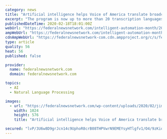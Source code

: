 ```yaml
---
category: news
title: "Artificial intelligence helps Voice of America translate broadcasts worldwide"
excerpt: "The program is now up to more than 20 transcription languages and more than 40 translation languages. Tunnessen said that is due to the effectiveness of the AI on the back end. VOA came up with the idea of aggregating everything together but built the front end, with commercial engines on the backend. Using just one commercial engine would not ..."
publishedDateTime: 2020-02-18T18:01:00Z
webUrl: "https://federalnewsnetwork.com/intelligent-automation-month/2020/02/artificial-intelligence-helps-voice-of-america-translate-broadcasts-worldwide/"
ampWebUrl: "https://federalnewsnetwork.com/intelligent-automation-month/2020/02/artificial-intelligence-helps-voice-of-america-translate-broadcasts-worldwide/amp/"
cdnAmpWebUrl: "https://federalnewsnetwork-com.cdn.ampproject.org/c/s/federalnewsnetwork.com/intelligent-automation-month/2020/02/artificial-intelligence-helps-voice-of-america-translate-broadcasts-worldwide/amp/"
type: article
quality: 56
heat: 56
published: false

provider:
  name: federalnewsnetwork.com
  domain: federalnewsnetwork.com

topics:
  - AI
  - Natural Language Processing

images:
  - url: "https://federalnewsnetwork.com/wp-content/uploads/2020/02/jimtunnessen-VOA-1024x576.jpg"
    width: 1024
    height: 576
    title: "Artificial intelligence helps Voice of America translate broadcasts worldwide"

secured: "lvP/3U6w8D9grJcn14c9UphoR8crB08THPVwrN9EMEYsyHTlgfv1/O4/9zKiq7wfDY3a+HfIc+t3Q9pglPHPSeWzy2G3b2lzlS9IpedNJ6GUR4jjByDRYQAc7aOV2wzhqjX1vXnBfAZdXYfq5yFf6RvISrJZqp9prsqKuFrBI6sM32eioibNJgjO0VrPucuOMl0iO9d0HXllqGjh9D71JzNZ9VvMrSIXxhSWHj+ps9gWC5bTWe/PqRyWOC8WEDipTbiIvR/f8Zd7klOB1eUBWgdNez/SVhe+MCl6xx7MlWqhwaeR0PBk9SSDkBcHPbls;U6yIx/AKwfLIMIBbgcJ+NQ=="
---
```


